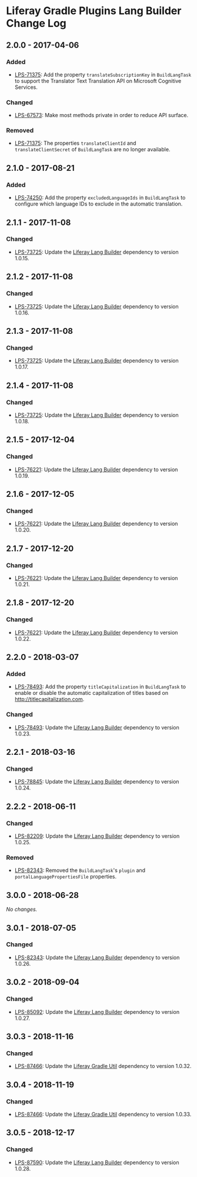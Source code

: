 # Liferay Gradle Plugins Lang Builder Change Log

## 2.0.0 - 2017-04-06

### Added
- [LPS-71375]: Add the property `translateSubscriptionKey` in `BuildLangTask` to
support the Translator Text Translation API on Microsoft Cognitive Services.

### Changed
- [LPS-67573]: Make most methods private in order to reduce API surface.

### Removed
- [LPS-71375]: The properties `translateClientId` and `translateClientSecret` of
`BuildLangTask` are no longer available.

## 2.1.0 - 2017-08-21

### Added
- [LPS-74250]: Add the property `excludedLanguageIds` in `BuildLangTask` to
configure which language IDs to exclude in the automatic translation.

## 2.1.1 - 2017-11-08

### Changed
- [LPS-73725]: Update the [Liferay Lang Builder] dependency to version 1.0.15.

## 2.1.2 - 2017-11-08

### Changed
- [LPS-73725]: Update the [Liferay Lang Builder] dependency to version 1.0.16.

## 2.1.3 - 2017-11-08

### Changed
- [LPS-73725]: Update the [Liferay Lang Builder] dependency to version 1.0.17.

## 2.1.4 - 2017-11-08

### Changed
- [LPS-73725]: Update the [Liferay Lang Builder] dependency to version 1.0.18.

## 2.1.5 - 2017-12-04

### Changed
- [LPS-76221]: Update the [Liferay Lang Builder] dependency to version 1.0.19.

## 2.1.6 - 2017-12-05

### Changed
- [LPS-76221]: Update the [Liferay Lang Builder] dependency to version 1.0.20.

## 2.1.7 - 2017-12-20

### Changed
- [LPS-76221]: Update the [Liferay Lang Builder] dependency to version 1.0.21.

## 2.1.8 - 2017-12-20

### Changed
- [LPS-76221]: Update the [Liferay Lang Builder] dependency to version 1.0.22.

## 2.2.0 - 2018-03-07

### Added
- [LPS-78493]: Add the property `titleCapitalization` in `BuildLangTask` to
enable or disable the automatic capitalization of titles based on
http://titlecapitalization.com.

### Changed
- [LPS-78493]: Update the [Liferay Lang Builder] dependency to version 1.0.23.

## 2.2.1 - 2018-03-16

### Changed
- [LPS-78845]: Update the [Liferay Lang Builder] dependency to version 1.0.24.

## 2.2.2 - 2018-06-11

### Changed
- [LPS-82209]: Update the [Liferay Lang Builder] dependency to version 1.0.25.

### Removed
- [LPS-82343]: Removed the `BuildLangTask`'s `plugin` and
`portalLanguagePropertiesFile` properties.

## 3.0.0 - 2018-06-28

*No changes.*

## 3.0.1 - 2018-07-05

### Changed
- [LPS-82343]: Update the [Liferay Lang Builder] dependency to version 1.0.26.

## 3.0.2 - 2018-09-04

### Changed
- [LPS-85092]: Update the [Liferay Lang Builder] dependency to version 1.0.27.

## 3.0.3 - 2018-11-16

### Changed
- [LPS-87466]: Update the [Liferay Gradle Util] dependency to version 1.0.32.

## 3.0.4 - 2018-11-19

### Changed
- [LPS-87466]: Update the [Liferay Gradle Util] dependency to version 1.0.33.

## 3.0.5 - 2018-12-17

### Changed
- [LPS-87590]: Update the [Liferay Lang Builder] dependency to version 1.0.28.

[Liferay Gradle Util]: https://github.com/liferay/liferay-portal/tree/master/modules/sdk/gradle-util
[Liferay Lang Builder]: https://github.com/liferay/liferay-portal/tree/master/modules/util/lang-builder
[LPS-67573]: https://issues.liferay.com/browse/LPS-67573
[LPS-71375]: https://issues.liferay.com/browse/LPS-71375
[LPS-73725]: https://issues.liferay.com/browse/LPS-73725
[LPS-74250]: https://issues.liferay.com/browse/LPS-74250
[LPS-76221]: https://issues.liferay.com/browse/LPS-76221
[LPS-78493]: https://issues.liferay.com/browse/LPS-78493
[LPS-78845]: https://issues.liferay.com/browse/LPS-78845
[LPS-82209]: https://issues.liferay.com/browse/LPS-82209
[LPS-82343]: https://issues.liferay.com/browse/LPS-82343
[LPS-85092]: https://issues.liferay.com/browse/LPS-85092
[LPS-87466]: https://issues.liferay.com/browse/LPS-87466
[LPS-87590]: https://issues.liferay.com/browse/LPS-87590